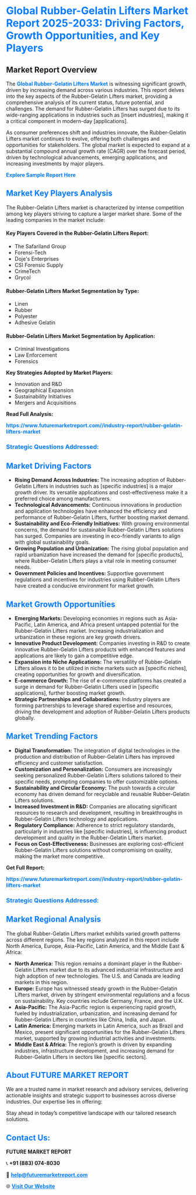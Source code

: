 <h1 style="color: #007BFF;">Global Rubber-Gelatin Lifters Market Report 2025-2033: Driving Factors, Growth Opportunities, and Key Players</h1>

<section id="overview">
<h2>Market Report Overview</h2>
<p>The <a href="https://www.futuremarketreport.com//industry-report/rubber-gelatin-lifters-market" style="color: #007BFF; text-decoration: none;"><strong>Global Rubber-Gelatin Lifters Market</strong></a> is witnessing significant growth, driven by increasing demand across various industries. This report delves into the key aspects of the Rubber-Gelatin Lifters market, providing a comprehensive analysis of its current status, future potential, and challenges. The demand for Rubber-Gelatin Lifters has surged due to its wide-ranging applications in industries such as [insert industries], making it a critical component in modern-day [applications].</p>
<p>As consumer preferences shift and industries innovate, the Rubber-Gelatin Lifters market continues to evolve, offering both challenges and opportunities for stakeholders. The global market is expected to expand at a substantial compound annual growth rate (CAGR) over the forecast period, driven by technological advancements, emerging applications, and increasing investments by major players.</p>
</section>

<section id="overview">
<p><a href="https://www.futuremarketreport.com//request-sample/reportId=59516" style="color: #007BFF; text-decoration: none;"><strong>Explore Sample Report Here</strong></a></p>
</section>

<section id="key-players">
<h2 style="color: #007BFF;">Market Key Players Analysis</h2>
<p>The Rubber-Gelatin Lifters market is characterized by intense competition among key players striving to capture a larger market share. Some of the leading companies in the market include:</p>
<h4>Key Players Covered in the Rubber-Gelatin Lifters Report:</h4>
<ul><li>The Safariland Group</li><li>Forensi-Tech</li><li>Doje&#039;s Enterprises</li><li>CSI Forensic Supply</li><li>CrimeTech</li><li>Grycol</li></ul>
<h4>Rubber-Gelatin Lifters Market Segmentation by Type:</h4>
<ul><li>Linen</li><li>Rubber</li><li>Polyester</li><li>Adhesive Gelatin</li></ul>

<h4>Rubber-Gelatin Lifters Market Segmentation by Application:</h4>
<ul><li>Criminal Investigations</li><li>Law Enforcement</li><li>Forensics</li></ul>
<p><strong>Key Strategies Adopted by Market Players:</strong></p>
<ul>
<li>Innovation and R&D</li>
<li>Geographical Expansion</li>
<li>Sustainability Initiatives</li>
<li>Mergers and Acquisitions</li>
</ul>
</section>

<section>
<p><strong>Read Full Analysis: </strong></p><a href="https://www.futuremarketreport.com//industry-report/rubber-gelatin-lifters-market" style="color: #007BFF; text-decoration: none;"><strong>https://www.futuremarketreport.com//industry-report/rubber-gelatin-lifters-market</strong></a>
<h3 style="color: #007BFF;">Strategic Questions Addressed:</h3>
</section>

<section id="driving-factors">
<h2 style="color: #007BFF;">Market Driving Factors</h2>
<ul>
<li><strong>Rising Demand Across Industries:</strong> The increasing adoption of Rubber-Gelatin Lifters in industries such as [specific industries] is a major growth driver. Its versatile applications and cost-effectiveness make it a preferred choice among manufacturers.</li>
<li><strong>Technological Advancements:</strong> Continuous innovations in production and application technologies have enhanced the efficiency and performance of Rubber-Gelatin Lifters, further boosting market demand.</li>
<li><strong>Sustainability and Eco-Friendly Initiatives:</strong> With growing environmental concerns, the demand for sustainable Rubber-Gelatin Lifters solutions has surged. Companies are investing in eco-friendly variants to align with global sustainability goals.</li>
<li><strong>Growing Population and Urbanization:</strong> The rising global population and rapid urbanization have increased the demand for [specific products], where Rubber-Gelatin Lifters plays a vital role in meeting consumer needs.</li>
<li><strong>Government Policies and Incentives:</strong> Supportive government regulations and incentives for industries using Rubber-Gelatin Lifters have created a conducive environment for market growth.</li>
</ul>
</section>

<section id="growth-opportunities">
<h2 style="color: #007BFF;">Market Growth Opportunities</h2>
<ul>
<li><strong>Emerging Markets:</strong> Developing economies in regions such as Asia-Pacific, Latin America, and Africa present untapped potential for the Rubber-Gelatin Lifters market. Increasing industrialization and urbanization in these regions are key growth drivers.</li>
<li><strong>Innovative Product Development:</strong> Companies investing in R&D to create innovative Rubber-Gelatin Lifters products with enhanced features and applications are likely to gain a competitive edge.</li>
<li><strong>Expansion into Niche Applications:</strong> The versatility of Rubber-Gelatin Lifters allows it to be utilized in niche markets such as [specific niches], creating opportunities for growth and diversification.</li>
<li><strong>E-commerce Growth:</strong> The rise of e-commerce platforms has created a surge in demand for Rubber-Gelatin Lifters used in [specific applications], further boosting market growth.</li>
<li><strong>Strategic Partnerships and Collaborations:</strong> Industry players are forming partnerships to leverage shared expertise and resources, driving the development and adoption of Rubber-Gelatin Lifters products globally.</li>
</ul>
</section>

<section id="trending-factors">
<h2 style="color: #007BFF;">Market Trending Factors</h2>
<ul>
<li><strong>Digital Transformation:</strong> The integration of digital technologies in the production and distribution of Rubber-Gelatin Lifters has improved efficiency and customer satisfaction.</li>
<li><strong>Customization and Personalization:</strong> Consumers are increasingly seeking personalized Rubber-Gelatin Lifters solutions tailored to their specific needs, prompting companies to offer customizable options.</li>
<li><strong>Sustainability and Circular Economy:</strong> The push towards a circular economy has driven demand for recyclable and reusable Rubber-Gelatin Lifters solutions.</li>
<li><strong>Increased Investment in R&D:</strong> Companies are allocating significant resources to research and development, resulting in breakthroughs in Rubber-Gelatin Lifters technology and applications.</li>
<li><strong>Regulatory Compliance:</strong> Adherence to strict regulatory standards, particularly in industries like [specific industries], is influencing product development and quality in the Rubber-Gelatin Lifters market.</li>
<li><strong>Focus on Cost-Effectiveness:</strong> Businesses are exploring cost-efficient Rubber-Gelatin Lifters solutions without compromising on quality, making the market more competitive.</li>
</ul>
</section>

<section>
<p><strong>Get Full Report: </strong></p><a href="https://www.futuremarketreport.com//industry-report/rubber-gelatin-lifters-market" style="color: #007BFF; text-decoration: none;"><strong>https://www.futuremarketreport.com//industry-report/rubber-gelatin-lifters-market</strong></a>
<h3 style="color: #007BFF;">Strategic Questions Addressed:</h3>
</section>


<section id="regional-analysis">
<h2 style="color: #007BFF;">Market Regional Analysis</h2>
<p>The global Rubber-Gelatin Lifters market exhibits varied growth patterns across different regions. The key regions analyzed in this report include North America, Europe, Asia-Pacific, Latin America, and the Middle East & Africa:</p>
<ul>
<li><strong>North America:</strong> This region remains a dominant player in the Rubber-Gelatin Lifters market due to its advanced industrial infrastructure and high adoption of new technologies. The U.S. and Canada are leading markets in this region.</li>
<li><strong>Europe:</strong> Europe has witnessed steady growth in the Rubber-Gelatin Lifters market, driven by stringent environmental regulations and a focus on sustainability. Key countries include Germany, France, and the U.K.</li>
<li><strong>Asia-Pacific:</strong> The Asia-Pacific region is experiencing rapid growth, fueled by industrialization, urbanization, and increasing demand for Rubber-Gelatin Lifters in countries like China, India, and Japan.</li>
<li><strong>Latin America:</strong> Emerging markets in Latin America, such as Brazil and Mexico, present significant opportunities for the Rubber-Gelatin Lifters market, supported by growing industrial activities and investments.</li>
<li><strong>Middle East & Africa:</strong> The region’s growth is driven by expanding industries, infrastructure development, and increasing demand for Rubber-Gelatin Lifters in sectors like [specific sectors].</li>
</ul>
</section>

<footer>
<h2 style="color: #007BFF;">About FUTURE MARKET REPORT</h2>
<p>We are a trusted name in market research and advisory services, delivering actionable insights and strategic support to businesses across diverse industries. Our expertise lies in offering:</p>

<p>Stay ahead in today’s competitive landscape with our tailored research solutions.</p>

<h2 style="color: #007BFF;">Contact Us:</h2>
<p><strong>FUTURE MARKET REPORT</strong></p>
<p>📞 <strong>+91 (883) 074-8030</strong></p>
<p>📧 <strong><a href="mailto:help@futuremarketreport.com" style="color: #007BFF;">help@futuremarketreport.com</a></strong></p>
<p>🌐 <strong><a href="https://www.futuremarketreport.com/" style="color: #007BFF;">Visit Our Website</a></strong></p>
</footer>